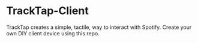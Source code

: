 # TrackTap-Client
TrackTap creates a simple, tactile, way to interact with Spotify. Create your own DIY client device using this repo.
